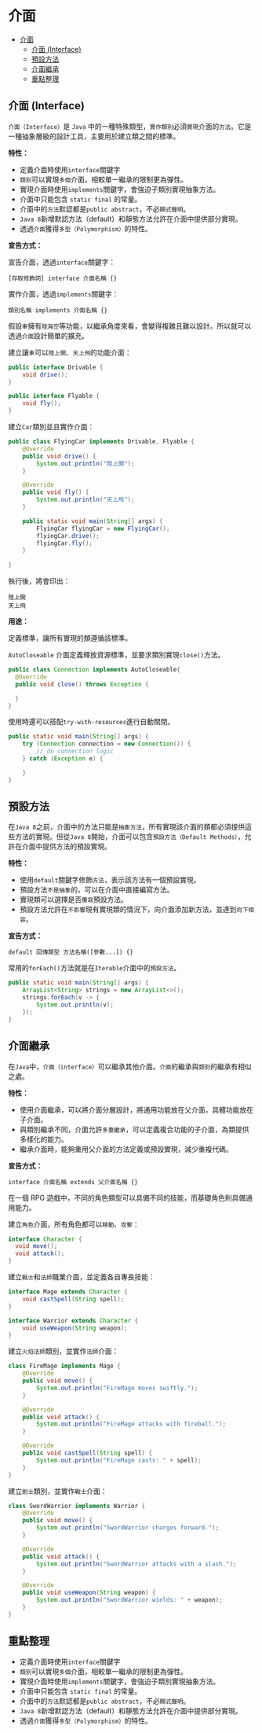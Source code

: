 # 介面

<!-- TOC -->
* [介面](#介面)
  * [介面 (Interface)](#介面-interface)
  * [預設方法](#預設方法)
  * [介面繼承](#介面繼承)
  * [重點整理](#重點整理)
<!-- TOC -->

## 介面 (Interface)

`介面（Interface）`是 `Java` 中的一種特殊類型，`實作類別`必須`實現`介面的`方法`。它是一種抽象層級的設計工具，主要用於建立類之間的標準。

**特性：**
- 定義介面時使用`interface`關鍵字
- `類別`可以實現`多個`介面，相較單一繼承的限制更為彈性。
- 實現介面時使用`implements`關鍵字，會強迫子類別實現抽象方法。
- 介面中只能包含 `static final` 的常量。
- 介面中的`方法`默認都是`public abstract`，不必`顯式聲明`。 
- `Java 8`新增默認方法（default）和靜態方法允許在介面中提供部分實現。
- 透過`介面`獲得`多型（Polymorphism）`的特性。

**宣告方式：**

宣告介面，透過`interface`關鍵字：

```text
[存取修飾詞] interface 介面名稱 {}
```

實作介面，透過`implements`關鍵字：
```text
類別名稱 implements 介面名稱 {}
```

假設`車`擁有`陸海空`等功能，以繼承角度來看，會變得複雜且難以設計。所以就可以透過`介面`設計簡單的擴充。

建立讓`車`可以`陸上開`、`天上飛`的功能介面：

```java
public interface Drivable {
    void drive();
}

public interface Flyable {
    void fly();
}
```

建立`Car`類別並且實作介面：

```java
public class FlyingCar implements Drivable, Flyable {
    @Override
    public void drive() {
        System.out.println("陸上開");
    }

    @Override
    public void fly() {
        System.out.println("天上飛");
    }

    public static void main(String[] args) {
        FlyingCar flyingCar = new FlyingCar();
        flyingCar.drive();
        flyingCar.fly();
    }
    
}
```
執行後，將會印出：

```text
陸上開
天上飛
```

**用途：**

定義標準，讓所有實現的類遵循該標準。

`AutoCloseable` 介面定義釋放資源標準，並要求類別實現`close()`方法。

```java
public class Connection implements AutoCloseable{
  @Override
  public void close() throws Exception {

  }
}
```

使用時還可以搭配`try-with-resources`進行自動關閉。

```java
public static void main(String[] args) {
    try (Connection connection = new Connection()) {
        // do connection logic
    } catch (Exception e) {

    }
}
```

## 預設方法

在`Java 8`之前，介面中的方法只能是`抽象方法`，所有實現該介面的類都必須提供這些方法的實現。但從`Java 8`開始，介面可以包含`預設方法（Default Methods）`，允許在介面中提供方法的預設實現。

**特性：**

- 使用`default`關鍵字修飾`方法`，表示該方法有一個預設實現。
- 預設方法`不是抽象`的，可以在介面中直接編寫方法。
- 實現類可以選擇是否`覆寫`預設方法。
- 預設方法允許在`不影響`現有實現類的情況下，向介面添加新方法，並達到`向下相容`。

**宣告方式：**

```text
default 回傳類型 方法名稱([參數...]) {}
```

常用的`forEach()`方法就是在`Iterable`介面中的`預設方法`。

```java
public static void main(String[] args) {
    ArrayList<String> strings = new ArrayList<>();
    strings.forEach(v -> {
        System.out.println(v);
    });
}
```

## 介面繼承

在`Java`中，`介面（interface）`可以繼承其他介面。`介面`的繼承與`類別`的繼承有相似之處。

**特性：**

- 使用介面繼承，可以將介面分層設計，將通用功能放在父介面，具體功能放在子介面。
- 與類別繼承不同，介面允許`多重繼承`，可以定義複合功能的子介面，為類提供多樣化的能力。
- 繼承介面時，能夠重用父介面的方法定義或預設實現，減少重複代碼。

**宣告方式：**
```text
interface 介面名稱 extends 父介面名稱 {}
```

在一個 RPG 遊戲中，不同的角色類型可以具備不同的技能，而基礎角色則具備通用能力。

建立`角色`介面，所有角色都可以`移動`、`攻擊`：
```java
interface Character {
  void move();
  void attack();
}
```

建立`戰士`和`法師`職業介面，並定義各自專長技能：

```java
interface Mage extends Character {
    void castSpell(String spell);
}

interface Warrior extends Character {
    void useWeapon(String weapon);
}
```

建立`火焰法師`類別，並實作`法師`介面：

```java
class FireMage implements Mage {
    @Override
    public void move() {
        System.out.println("FireMage moves swiftly.");
    }

    @Override
    public void attack() {
        System.out.println("FireMage attacks with fireball.");
    }

    @Override
    public void castSpell(String spell) {
        System.out.println("FireMage casts: " + spell);
    }
}
```

建立`劍士`類別，並實作`戰士`介面：

```java
class SwordWarrior implements Warrior {
    @Override
    public void move() {
        System.out.println("SwordWarrior charges forward.");
    }

    @Override
    public void attack() {
        System.out.println("SwordWarrior attacks with a slash.");
    }

    @Override
    public void useWeapon(String weapon) {
        System.out.println("SwordWarrior wields: " + weapon);
    }
}
```

## 重點整理

- 定義介面時使用`interface`關鍵字
- `類別`可以實現`多個`介面，相較單一繼承的限制更為彈性。
- 實現介面時使用`implements`關鍵字，會強迫子類別實現抽象方法。
- 介面中只能包含 `static final` 的常量。
- 介面中的`方法`默認都是`public abstract`，不必`顯式聲明`。
- `Java 8`新增默認方法（default）和靜態方法允許在介面中提供部分實現。
- 透過`介面`獲得`多型（Polymorphism）`的特性。


